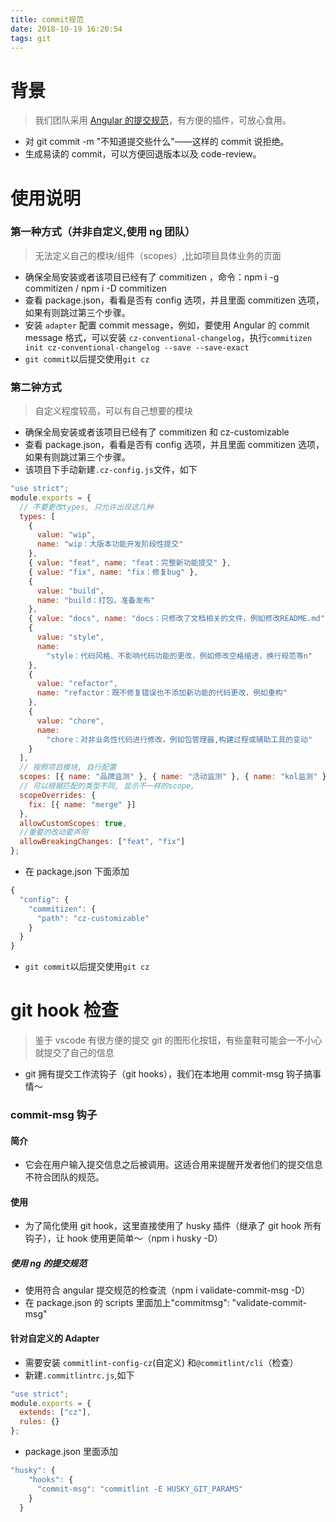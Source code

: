```yaml
---
title: commit规范
date: 2018-10-19 16:20:54
tags: git
---
```


# 背景

> 我们团队采用 [Angular 的提交规范](https://github.com/isLishude/blog/issues/69)，有方便的插件，可放心食用。

- 对 git commit -m "不知道提交些什么"——这样的 commit 说拒绝。
- 生成易读的 commit，可以方便回退版本以及 code-review。

# 使用说明

### 第一种方式（并非自定义,使用 ng 团队）

> 无法定义自己的模块/组件（scopes）,比如项目具体业务的页面

- 确保全局安装或者该项目已经有了 commitizen ，命令：npm i -g commitizen / npm i -D commitizen
- 查看 package.json，看看是否有 config 选项，并且里面 commitizen 选项，如果有则跳过第三个步骤。
- 安装 `adapter` 配置 commit message，例如，要使用 Angular 的 commit message 格式，可以安装 `cz-conventional-changelog`，执行`commitizen init cz-conventional-changelog --save --save-exact`
- `git commit`以后提交使用`git cz`

### 第二钟方式

> 自定义程度较高，可以有自己想要的模块

- 确保全局安装或者该项目已经有了 commitizen 和 cz-customizable
- 查看 package.json，看看是否有 config 选项，并且里面 commitizen 选项，如果有则跳过第三个步骤。
- 该项目下手动新建`.cz-config.js`文件，如下

```javascript
"use strict";
module.exports = {
  // 不要更改types, 只允许出现这几种
  types: [
    {
      value: "wip",
      name: "wip：大版本功能开发阶段性提交"
    },
    { value: "feat", name: "feat：完整新功能提交" },
    { value: "fix", name: "fix：修复bug" },
    {
      value: "build",
      name: "build：打包，准备发布"
    },
    { value: "docs", name: "docs：只修改了文档相关的文件，例如修改README.md" },
    {
      value: "style",
      name:
        "style：代码风格、不影响代码功能的更改，例如修改空格缩进，换行规范等n"
    },
    {
      value: "refactor",
      name: "refactor：既不修复错误也不添加新功能的代码更改，例如重构"
    },
    {
      value: "chore",
      name:
        "chore：对非业务性代码进行修改，例如包管理器,构建过程或辅助工具的变动"
    }
  ],
  // 按照项目模块, 自行配置
  scopes: [{ name: "品牌监测" }, { name: "活动监测" }, { name: "kol监测" }],
  // 可以根据匹配的类型不同, 显示不一样的scope,
  scopeOverrides: {
    fix: [{ name: "merge" }]
  },
  allowCustomScopes: true,
  //重要的改动要声明
  allowBreakingChanges: ["feat", "fix"]
};
```

- 在 package.json 下面添加

```javascript
{
  "config": {
    "commitizen": {
      "path": "cz-customizable"
    }
  }
}
```

- `git commit`以后提交使用`git cz`

# git hook 检查

> 鉴于 vscode 有很方便的提交 git 的图形化按钮，有些童鞋可能会一不小心就提交了自己的信息

- git 拥有提交工作流钩子（git hooks），我们在本地用 commit-msg 钩子搞事情～

### commit-msg 钩子

#### 简介

- 它会在用户输入提交信息之后被调用。这适合用来提醒开发者他们的提交信息不符合团队的规范。

#### 使用

- 为了简化使用 git hook，这里直接使用了 husky 插件（继承了 git hook 所有钩子），让 hook 使用更简单～（npm i husky -D）

##### 使用 ng 的提交规范

- 使用符合 angular 提交规范的检查流（npm i validate-commit-msg -D）
- 在 package.json 的 scripts 里面加上"commitmsg": "validate-commit-msg"

#### 针对自定义的 Adapter

- 需要安装 `commitlint-config-cz`(自定义) 和`@commitlint/cli`（检查）
- 新建`.commitlintrc.js`,如下

```javascript
"use strict";
module.exports = {
  extends: ["cz"],
  rules: {}
};
```

- package.json 里面添加

```javascript
"husky": {
    "hooks": {
      "commit-msg": "commitlint -E HUSKY_GIT_PARAMS"
    }
  }
```
